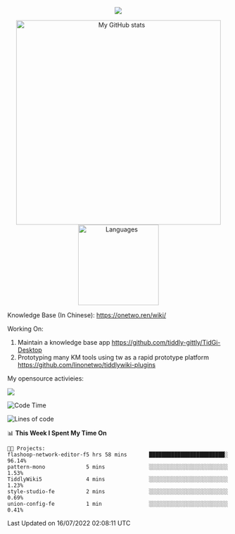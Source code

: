 <a href="https://github.com/linonetwo">
    <p align="center">
        <img src="https://github-profile-trophy.vercel.app/?username=linonetwo&column=7&theme=onedark"/>
    </p>
</a>
<a align="center" href="https://github.com/linonetwo">
  <p align="center">
    <img src="https://github-readme-stats.vercel.app/api?username=linonetwo&show_icons=true&count_private=true" alt="My GitHub stats" width="465"/>
    <img src="https://github-readme-stats.vercel.app/api/top-langs/?username=linonetwo&layout=compact&langs_count=10" alt="Languages" height="183">
  </p>
</a>

Knowledge Base (In Chinese): https://onetwo.ren/wiki/

Working On: 

1. Maintain a knowledge base app https://github.com/tiddly-gittly/TidGi-Desktop
1. Prototyping many KM tools using tw as a rapid prototype platform https://github.com/linonetwo/tiddlywiki-plugins

My opensource activieies:

![](https://visitor-badge.glitch.me/badge?page_id=linonetwo.linonetwo)

<!--START_SECTION:waka-->
![Code Time](http://img.shields.io/badge/Code%20Time-0%20secs-blue)

![Lines of code](https://img.shields.io/badge/From%20Hello%20World%20I%27ve%20Written-2%20Million%20lines%20of%20code-blue)

📊 **This Week I Spent My Time On** 

```text
🐱‍💻 Projects: 
flashoop-network-editor-f5 hrs 58 mins       ████████████████████████░   96.14% 
pattern-mono             5 mins              ░░░░░░░░░░░░░░░░░░░░░░░░░   1.53% 
TiddlyWiki5              4 mins              ░░░░░░░░░░░░░░░░░░░░░░░░░   1.23% 
style-studio-fe          2 mins              ░░░░░░░░░░░░░░░░░░░░░░░░░   0.69% 
union-config-fe          1 min               ░░░░░░░░░░░░░░░░░░░░░░░░░   0.41%

```


 Last Updated on 16/07/2022 02:08:11 UTC
<!--END_SECTION:waka-->
